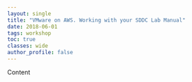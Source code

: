 ```yaml
---
layout: single
title: "VMware on AWS. Working with your SDDC Lab Manual"
date: 2018-06-01
tags: workshop
toc: true
classes: wide
author_profile: false
---
```


Content